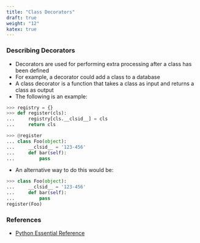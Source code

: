 ```yaml
---
title: "Class Decorators"
draft: true
weight: "12"
katex: true
---
```


### Describing Decorators
- Decorators are used for performing extra processing after a class has been defined
- For example, a decorator could add a class to a database
- A class decorator is a function that takes a class as input and returns a class as output
- The following is an example:

```python
>>> registry = {}
>>> def register(cls):
...     registry[cls.__clsid__] = cls
...     return cls

>>> @register
... class Foo(object):
...     __clsid__ = '123-456'
...     def bar(self):
...         pass
```

- An alternative way to do this would be:

```python
>>> class Foo(object):
...     __clsid__ = '123-456'
...     def bar(self):
...         pass
register(Foo)
```

### References
- [Python Essential Reference](http://index-of.co.uk/Python/Python%20Essential%20Reference,%20Fourth%20Edition.pdf)
